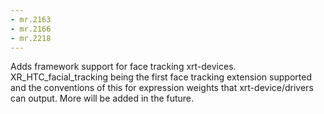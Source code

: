 ```yaml
---
- mr.2163
- mr.2166
- mr.2218
---
```


Adds framework support for face tracking xrt-devices. XR_HTC_facial_tracking being the first face tracking extension supported and the conventions of this for expression weights that xrt-device/drivers can output.
More will be added in the future.
